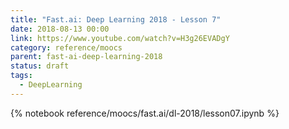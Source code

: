 ```yaml
---
title: "Fast.ai: Deep Learning 2018 - Lesson 7"
date: 2018-08-13 00:00
link: https://www.youtube.com/watch?v=H3g26EVADgY
category: reference/moocs
parent: fast-ai-deep-learning-2018
status: draft
tags:
  - DeepLearning
---
```


{% notebook reference/moocs/fast.ai/dl-2018/lesson07.ipynb %}
